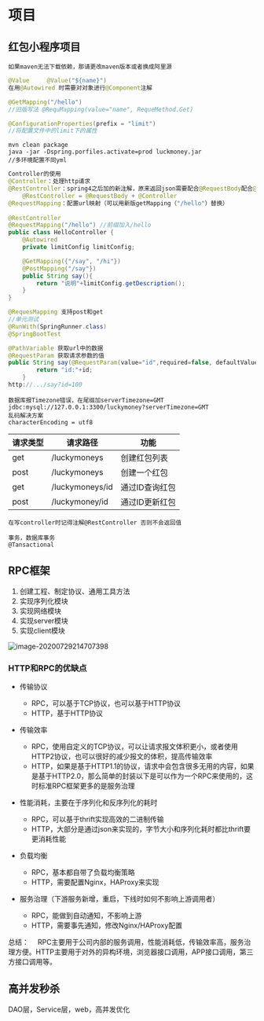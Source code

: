 # 项目

## 红包小程序项目

```
如果maven无法下载依赖，那请更改maven版本或者换成阿里源
```

```java
@Value     @Value("${name}")
在用@Autowired 时需要对对象进行@Component注解
```

```java
@GetMapping("/hello")
//旧版写法 @RequMapping(value="name", RequeMethod.Get)
```

```java
@ConfigurationProperties(prefix = "limit")
//将配置文件中的limit下的属性
```

```
mvn clean package
java -jar -Dspring.porfiles.activate=prod luckmoney.jar
//多环境配置不同yml
```

```java
Controller的使用
@Controller：处理http请求
@RestController：spring4之后加的新注解，原来返回json需要配合@RequestBody配合@Controller
    @RestController = @RequestBody + @Controller
@RequestMapping：配置url映射（可以用新版getMapping（"/hello"）替换）
    
@RestController
@RequestMapping("/hello") //前缀加入/hello
public class HelloController {
    @Autowired
    private limitConfig limitConfig;

    @GetMapping({"/say", "/hi"})
    @PostMapping("/say"})
    public String say(){
        return "说明"+limitConfig.getDescription();
    }
}
```

```java
@RequesMapping 支持post和get
//单元测试
@RunWith(SpringRunner.class)
@SpringBootTest
```

```java
@PathVariable 获取url中的数据
@RequestParam 获取请求参数的值
public String say(@RequestParam(value="id",required=false, defaultValue = "0") Integer id){
        return "id:"+id;
    }
http://.../say?id=100
```

```
数据库报Timezone错误，在尾缀加serverTimezone=GMT
jdbc:mysql://127.0.0.1:3300/luckymoney?serverTimezone=GMT	
乱码解决方案
characterEncoding = utf8
```

| 请求类型 | 请求路径        | 功能           |
| -------- | --------------- | -------------- |
| get      | /luckymoneys    | 创建红包列表   |
| post     | /luckymoneys    | 创建一个红包   |
| get      | /luckymoneys/id | 通过ID查询红包 |
| post     | /luckymoney/id  | 通过ID更新红包 |

```
在写controller时记得注解@RestController 否则不会返回值
```

```
事务，数据库事务
@Tansactional
```

## RPC框架

1. 创建工程、制定协议、通用工具方法
2. 实现序列化模块
3. 实现网络模块
4. 实现server模块
5. 实现client模块

![image-20200729214707398](https://raw.githubusercontent.com/ketchum2019/ketchum2019.github.io/master/images/image-20200729214707398.png)

### HTTP和RPC的优缺点

- 传输协议
  - RPC，可以基于TCP协议，也可以基于HTTP协议
  - HTTP，基于HTTP协议

- 传输效率
  - RPC，使用自定义的TCP协议，可以让请求报文体积更小，或者使用HTTP2协议，也可以很好的减少报文的体积，提高传输效率
  - HTTP，如果是基于HTTP1.1的协议，请求中会包含很多无用的内容，如果是基于HTTP2.0，那么简单的封装以下是可以作为一个RPC来使用的，这时标准RPC框架更多的是服务治理
- 性能消耗，主要在于序列化和反序列化的耗时
  - RPC，可以基于thrift实现高效的二进制传输
  - HTTP，大部分是通过json来实现的，字节大小和序列化耗时都比thrift要更消耗性能
- 负载均衡
  - RPC，基本都自带了负载均衡策略
  - HTTP，需要配置Nginx，HAProxy来实现
- 服务治理（下游服务新增，重启，下线时如何不影响上游调用者）
  - RPC，能做到自动通知，不影响上游
  - HTTP，需要事先通知，修改Nginx/HAProxy配置

总结：
  RPC主要用于公司内部的服务调用，性能消耗低，传输效率高，服务治理方便。HTTP主要用于对外的异构环境，浏览器接口调用，APP接口调用，第三方接口调用等。



## 高并发秒杀

DAO层，Service层，web，高并发优化

